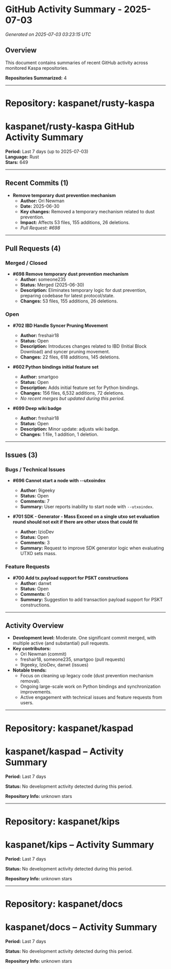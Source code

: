 # GitHub Activity Summary - 2025-07-03

*Generated on 2025-07-03 03:23:15 UTC*

## Overview

This document contains summaries of recent GitHub activity across monitored Kaspa repositories.

**Repositories Summarized:** 4

---

# Repository: kaspanet/rusty-kaspa

# kaspanet/rusty-kaspa GitHub Activity Summary
**Period:** Last 7 days (up to 2025-07-03)  
**Language:** Rust  
**Stars:** 649

---

## Recent Commits (1)

- **Remove temporary dust prevention mechanism**  
  - **Author:** Ori Newman  
  - **Date:** 2025-06-30  
  - **Key changes:** Removed a temporary mechanism related to dust prevention.  
  - **Impact:** Affects 53 files, 155 additions, 26 deletions.  
  - _Pull Request: #698_

---

## Pull Requests (4)

### Merged / Closed
- **#698 Remove temporary dust prevention mechanism**  
  - **Author:** someone235  
  - **Status:** Merged (2025-06-30)  
  - **Description:** Eliminates temporary logic for dust prevention, preparing codebase for latest protocol/state.  
  - **Changes:** 53 files, 155 additions, 26 deletions.

### Open
- **#702 IBD Handle Syncer Pruning Movement**  
  - **Author:** freshair18  
  - **Status:** Open  
  - **Description:** Introduces changes related to IBD (Initial Block Download) and syncer pruning movement.  
  - **Changes:** 22 files, 618 additions, 145 deletions.

- **#602 Python bindings initial feature set**  
  - **Author:** smartgoo  
  - **Status:** Open  
  - **Description:** Adds initial feature set for Python bindings.  
  - **Changes:** 156 files, 6,532 additions, 72 deletions.  
  - _No recent merges but updated during this period._

- **#699 Deep wiki badge**  
  - **Author:** freshair18  
  - **Status:** Open  
  - **Description:** Minor update: adjusts wiki badge.  
  - **Changes:** 1 file, 1 addition, 1 deletion.

---

## Issues (3)

### Bugs / Technical Issues
- **#696 Cannot start a node with --utxoindex**  
  - **Author:** 9igeeky  
  - **Status:** Open  
  - **Comments:** 7  
  - **Summary:** User reports inability to start node with `--utxoindex`.

- **#701 SDK - Generator - Mass Exceed on a single utxo set evaluation round should not exit if there are other utxos that could fit**  
  - **Author:** IzioDev  
  - **Status:** Open  
  - **Comments:** 3  
  - **Summary:** Request to improve SDK generator logic when evaluating UTXO sets mass.

### Feature Requests
- **#700 Add tx.payload support for PSKT constructions**  
  - **Author:** danwt  
  - **Status:** Open  
  - **Comments:** 0  
  - **Summary:** Suggestion to add transaction payload support for PSKT constructions.

---

## Activity Overview

- **Development level:** Moderate. One significant commit merged, with multiple active (and substantial) pull requests.
- **Key contributors:**  
  - Ori Newman (commit)  
  - freshair18, someone235, smartgoo (pull requests)  
  - 9igeeky, IzioDev, danwt (issues)
- **Notable trends:**  
  - Focus on cleaning up legacy code (dust prevention mechanism removal).  
  - Ongoing large-scale work on Python bindings and synchronization improvements.  
  - Active engagement with technical issues and feature requests from users.

---

# Repository: kaspanet/kaspad

# kaspanet/kaspad – Activity Summary
**Period:** Last 7 days

**Status:** No development activity detected during this period.

**Repository Info:** unknown stars


---

# Repository: kaspanet/kips

# kaspanet/kips – Activity Summary
**Period:** Last 7 days

**Status:** No development activity detected during this period.

**Repository Info:** unknown stars


---

# Repository: kaspanet/docs

# kaspanet/docs – Activity Summary
**Period:** Last 7 days

**Status:** No development activity detected during this period.

**Repository Info:** unknown stars


